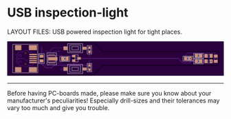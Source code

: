 
USB inspection-light
====================

LAYOUT FILES: USB powered inspection light for tight places.

[![USB inspection-light](/gerber_files/PNGs/USB_inspection-light__front_purple.png)](/gerber_files/PNGs/USB_inspection-light__front_purple.png)


---

Before having PC-boards made, please make sure you know about your manufacturer's peculiarities!
Especially drill-sizes and their tolerances may vary too much and give you trouble.

